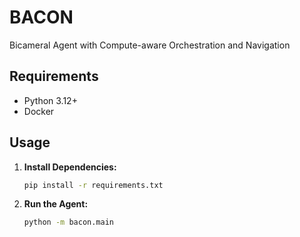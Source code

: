 # BACON
Bicameral Agent with Compute-aware Orchestration and Navigation

## Requirements
- Python 3.12+
- Docker

## Usage

1. **Install Dependencies:**

   ```bash
   pip install -r requirements.txt
   ```

2. **Run the Agent:**

   ```bash
   python -m bacon.main
   ```
